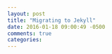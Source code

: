 ```yaml
---
layout: post
title: "Migrating to Jekyll"
date: 2016-01-18 09:00:49 -0500
comments: true
categories: 
---
```

